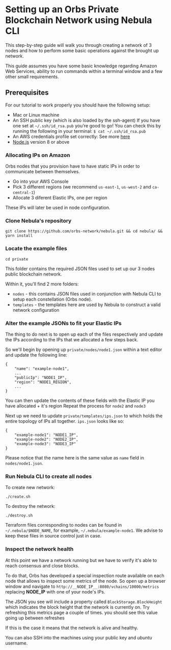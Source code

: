 # Setting up an Orbs Private Blockchain Network using Nebula CLI

This step-by-step guide will walk you through creating a network of 3 nodes
and how to perform some basic operations against the brought up network.

This guide assumes you have some basic knowledge regarding Amazon Web Services, ability to run commands within a terminal window and a few other small requirements.

## Prerequisites

For our tutorial to work properly you should have the following setup:

- Mac or Linux machine
- An SSH public key (which is also loaded by the ssh-agent)
  If you have one set at `~/.ssh/id_rsa.pub` you're good to go!
  You can check this by running the following in your terminal:
  `$ cat ~/.ssh/id_rsa.pub`
- An AWS credentials profile set correctly:
  See more [here](https://docs.aws.amazon.com/cli/latest/userguide/cli-configure-profiles.html)
- [Node.js](https://nodejs.org/en/) version 8 or above

### Allocating IPs on Amazon

Orbs nodes that you provision have to have static IPs in order to communicate between themselves.

- Go into your AWS Console
- Pick 3 different regions (we recommend `us-east-1`, `us-west-2` and `ca-central-1`)
- Allocate 3 diferent Elastic IPs, one per region

These IPs will later be used in node configuration.

### Clone Nebula's repository

    git clone https://github.com/orbs-network/nebula.git && cd nebula/ && yarn install

### Locate the example files

    cd private

This folder contains the required JSON files used to set up our 3 nodes public blockchain network.

Within it, you'll find 2 more folders:

- `nodes` - this contains JSON files used in conjunction with Nebula CLI to setup each constellation (Orbs node).
- `templates` - the templates here are used by Nebula to construct a valid network configuration

### Alter the example JSONs to fit your Elastic IPs

The thing to do next is to open up each of the files respectively and update the IPs
according to the IPs that we allocated a few steps back.

So we'll begin by opening up `private/nodes/node1.json` within a text editor and update the following line:

    {
        "name": "example-node1",
        ...
        "publicIp": "NODE1_IP",
        "region": "NODE1_REGION",
        ...
    }

You can then update the contents of these fields with the Elastic IP you have allocated + it's region
Repeat the process for `node2` and `node3`

Next up we need to update `private/templates/ips.json` to which holds the entire topology of IPs all together.
`ips.json` looks like so:

    {
        "example-node1": "NODE1_IP",
        "example-node2": "NODE2_IP",
        "example-node3": "NODE3_IP"
    }

Please notice that the name here is the same value as `name` field in `nodes/node1.json`.

### Run Nebula CLI to create all nodes

To create new network:

    ./create.sh

To destroy the network:

    ./destroy.sh

Terraform files corresponding to nodes can be found in `~/.nebula/$NODE_NAME`, for example, `~/.nebula/example-node1`. We advise to keep these files in source control just in case.

### Inspect the network health

At this point we have a network running but we have to verify it's able to reach consensus and close blocks.

To do that, Orbs has developed a special inspection route available on each node that allows to inspect some metrics
of the node. So open up a browser window and navigate to `http://__NODE_IP__:8080/vchains/10000/metrics` replacing __NODE_IP__ with 
one of your node's IPs.

The JSON you see will include a property called `BlockStorage.BlockHeight` which indicates the block height that the network is currently on.
Try refreshing this metrics page a couple of times. you should see this value going up between refreshes

If this is the case it means that the network is alive and healthy.

You can also SSH into the machines using your public key and *ubuntu* username.

